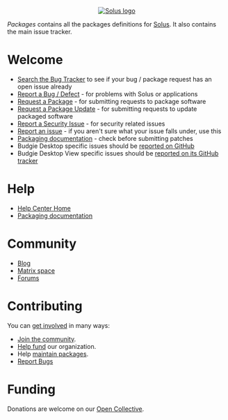 <p align="center">
  <a href="https://getsol.us">
    <img src="https://getsol.us/imgs/logo.png" alt="Solus logo"/>
  </a>
</p>

*Packages* contains all the packages definitions for [Solus]. It also contains the main issue tracker.

# Welcome

- [Search the Bug Tracker](https://github.com/getsolus/packages/issues) to see if your bug / package request has an open issue already
- [Report a Bug / Defect][Bug] - for problems with Solus or applications
- [Request a Package][Package] - for submitting requests to package software
- [Request a Package Update][Update] - for submitting requests to update packaged software
- [Report a Security Issue][Security] - for security related issues
- [Report an issue][Issue] - if you aren't sure what your issue falls under, use this
- [Packaging documentation][Packaging] - check before submitting patches
- Budgie Desktop specific issues should be [reported on GitHub](https://github.com/BuddiesOfBudgie/budgie-desktop/issues)
- Budgie Desktop View specific issues should be [reported on its GitHub tracker](https://github.com/BuddiesOfBudgie/budgie-desktop-view/issues)

# Help

- [Help Center Home]
- [Packaging documentation][Packaging]

# Community

- [Blog]
- [Matrix space]
- [Forums]

# Contributing

You can [get involved][Getting Involved] in many ways:

- [Join the community][Community].
- [Help fund][Open Collective] our organization.
- Help [maintain packages][Packaging].
- [Report Bugs]

# Funding

Donations are welcome on our [Open Collective].

[Solus]: https://getsol.us/
[Blog]: https://getsol.us/blog
[Matrix space]: https://matrix.to/#/#solus:matrix.org
[Forums]: https://discuss.getsol.us/
[Open Collective]: https://opencollective.com/getsolus
[Help Center Home]: https://help.getsol.us/docs/user/intro
[Packaging]: https://help.getsol.us/docs/packaging/
[Getting Involved]: https://help.getsol.us/docs/user/contributing/getting-involved
[Community]: https://help.getsol.us/docs/user/contributing/getting-involved#engaging-with-the-community
[Report Bugs]: https://help.getsol.us/docs/user/contributing/getting-involved#report-bugs
[Issue tracker]: https://github.com/getsolus/packages/issues
[Bug]: https://github.com/getsolus/packages/issues/new?template=bug.yml
[Package]: https://github.com/getsolus/packages/issues/new?template=request-new-package.yml
[Update]: https://github.com/getsolus/packages/issues/new?template=request-package-update.yml
[Security]: https://github.com/getsolus/packages/security/advisories/new
[Issue]: https://github.com/getsolus/packages/issues/new/choose
